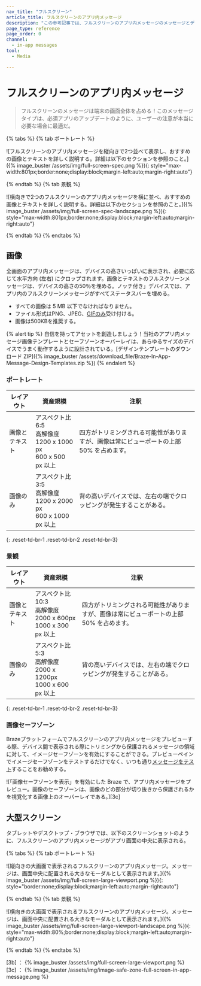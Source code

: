 ```yaml
---
nav_title: "フルスクリーン"
article_title: フルスクリーンのアプリ内メッセージ
description: "この参考記事では、フルスクリーンのアプリ内メッセージのメッセージとデザイン要件について取り上げている。"
page_type: reference
page_order: 0
channel:
  - in-app messages
tool:
  - Media

---
```


# フルスクリーンのアプリ内メッセージ

> フルスクリーンのメッセージは端末の画面全体を占める！このメッセージタイプは、必須アプリのアップデートのように、ユーザーの注意が本当に必要な場合に最適だ。

{% tabs %}
{% tab ポートレート %}

![フルスクリーンのアプリ内メッセージを縦向きで2つ並べて表示し、おすすめの画像とテキストを詳しく説明する。詳細は以下のセクションを参照のこと。]({% image_buster /assets/img/full-screen-spec.png %}){: style="max-width:801px;border:none;display:block;margin-left:auto;margin-right:auto"}

{% endtab %}
{% tab 景観 %}

![横向きで2つのフルスクリーンのアプリ内メッセージを横に並べ、おすすめの画像とテキストを詳しく説明する。詳細は以下のセクションを参照のこと。]({% image_buster /assets/img/full-screen-spec-landscape.png %}){: style="max-width:801px;border:none;display:block;margin-left:auto;margin-right:auto"}

{% endtab %}
{% endtabs %}

## 画像

全画面のアプリ内メッセージは、デバイスの高さいっぱいに表示され、必要に応じて水平方向 (左右) にクロップされます。画像とテキストのフルスクリーンメッセージは、デバイスの高さの50％を埋める。ノッチ付き」デバイスでは、アプリ内のフルスクリーンメッセージがすべてステータスバーを埋める。

- すべての画像は 5 MB 以下でなければなりません。
- ファイル形式はPNG、JPEG、[GIFのみ]({{site.baseurl}}/developer_guide/platform_integration_guides/android/in-app_messaging/customization/gifs#gifs)受け付ける。
- 画像は500KBを推奨する。

{% alert tip %} 自信を持ってアセットを創造しましょう！当社のアプリ内メッセージ画像テンプレートとセーフゾーンオーバーレイは、あらゆるサイズのデバイスでうまく動作するように設計されている。\[デザインテンプレートのダウンロード ZIP]({% image_buster /assets/download_file/Braze-In-App-Message-Design-Templates.zip %}) {% endalert %}

### ポートレート

| レイアウト | 資産規模 | 注釈 |
|--- | --- | --- |
| 画像とテキスト | アスペクト比6:5<br> 高解像度 1200 x 1000 px<br> 600 x 500 px 以上 | 四方がトリミングされる可能性がありますが、画像は常にビューポートの上部 50% を占めます。 |
| 画像のみ | アスペクト比 3:5<br> 高解像度 1200 x 2000 px<br> 600 x 1000 px 以上 | 背の高いデバイスでは、左右の端でクロッピングが発生することがある。 |
{: .reset-td-br-1 .reset-td-br-2 .reset-td-br-3}

### 景観

| レイアウト | 資産規模 | 注釈 |
|--- | --- | --- |
| 画像とテキスト | アスペクト比10:3<br> 高解像度 2000 x 600px<br> 1000 x 300 px 以上 | 四方がトリミングされる可能性がありますが、画像は常にビューポートの上部 50% を占めます。 |
| 画像のみ | アスペクト比5:3<br> 高解像度 2000 x 1200px<br> 1000 x 600 px 以上 | 背の高いデバイスでは、左右の端でクロッピングが発生することがある。 |
{: .reset-td-br-1 .reset-td-br-2 .reset-td-br-3}

### 画像セーフゾーン

Brazeプラットフォームでフルスクリーンのアプリ内メッセージをプレビューする際、デバイス間で表示される際にトリミングから保護されるメッセージの領域に対して、イメージセーフゾーンを有効にすることができる。プレビューペインでイメージセーフゾーンをテストするだけでなく、いつも通り[メッセージをテスト]({{site.baseurl}}/user_guide/message_building_by_channel/in-app_messages/testing/)することをお勧めする。

![「画像セーフゾーンを表示」を有効にした Braze で、アプリ内メッセージをプレビュー。画像のセーフゾーンは、画像のどの部分が切り抜きから保護されるかを視覚化する画像上のオーバーレイである。]\[3c]

## 大型スクリーン

タブレットやデスクトップ・ブラウザでは、以下のスクリーンショットのように、フルスクリーンのアプリ内メッセージがアプリ画面の中央に表示される。

{% tabs %}
{% tab ポートレート %}

![縦向きの大画面で表示されるフルスクリーンのアプリ内メッセージ。メッセージは、画面中央に配置される大きなモーダルとして表示されます。]({% image_buster /assets/img/full-screen-large-viewport.png %}){: style="border:none;display:block;margin-left:auto;margin-right:auto"}

{% endtab %}
{% tab 景観 %}

![横向きの大画面で表示されるフルスクリーンのアプリ内メッセージ。メッセージは、画面中央に配置される大きなモーダルとして表示されます。]({% image_buster /assets/img/full-screen-large-viewport-landscape.png %}){: style="max-width:80%;border:none;display:block;margin-left:auto;margin-right:auto"}

{% endtab %}
{% endtabs %}

\[3b] ： {% image_buster /assets/img/full-screen-large-viewport.png %}
\[3c] ： {% image_buster /assets/img/image-safe-zone-full-screen-in-app-message.png %}
